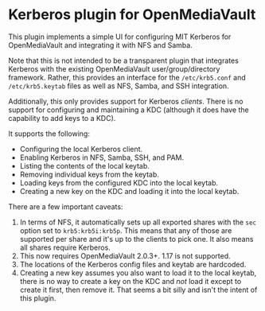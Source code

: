 # Kerberos plugin for OpenMediaVault

This plugin implements a simple UI for configuring MIT Kerberos
for OpenMediaVault and integrating it with NFS and Samba.

Note that this is not intended to be a transparent plugin that integrates
Kerberos with the existing OpenMediaVault user/group/directory framework.
Rather, this provides an interface for the `/etc/krb5.conf` and
`/etc/krb5.keytab` files as well as NFS, Samba, and SSH integration.

Additionally, this only provides support for Kerberos *clients*. There is
no support for configuring and maintaining a KDC (although it does
have the capability to add keys to a KDC).

It supports the following:

- Configuring the local Kerberos client.
- Enabling Kerberos in NFS, Samba, SSH, and PAM.
- Listing the contents of the local keytab.
- Removing individual keys from the keytab.
- Loading keys from the configured KDC into the local keytab.
- Creating a new key on the KDC and loading it into the local keytab.

There are a few important caveats:

1. In terms of NFS, it automatically sets up all exported shares with the
   `sec` option set to `krb5:krb5i:krb5p`. This means that any of those are
   supported per share and it's up to the clients to pick one. It also
   means all shares require Kerberos.
2. This now requires OpenMediaVault 2.0.3+. 1.17 is not supported.
2. The locations of the Kerberos config files and keytab are hardcoded.
3. Creating a new key assumes you also want to load it to the local keytab,
   there is no way to create a key on the KDC and *not* load it except to
   create it first, then remove it. That seems a bit silly and isn't the
   intent of this plugin.
